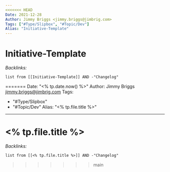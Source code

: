 ```yaml
---
<<<<<<< HEAD
Date: 2021-12-28
Author: Jimmy Briggs <jimmy.briggs@jimbrig.com>
Tags: ["#Type/Slipbox", "#Topic/Dev"]
Alias: "Initiative-Template"
---
```


# Initiative-Template

*Backlinks:*

```dataview
list from [[Initiative-Template]] AND -"Changelog"
```
=======
Date: "<% tp.date.now() %>"
Author: Jimmy Briggs <jimmy.briggs@jimbrig.com>
Tags:
  - "#Type/Slipbox"
  - "#Topic/Dev"
Alias: "<% tp.file.title %>"
---

# \<% tp.file.title %>

*Backlinks:*

````dataview
list from [[<% tp.file.title %>]] AND -"Changelog"
````
>>>>>>> main

